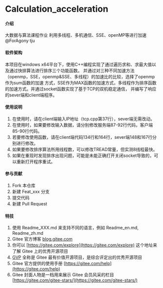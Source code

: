 # Calculation_acceleration

#### 介绍
大数据与算法课程作业
利用多线程、多机通信、SSE、openMP等进行加速
@ForAgony
tju

#### 软件架构
本项目在windows x64平台下，使用C++编程实现了通过遍历求和、求最大值以及通过快排算法进行排序三个功能函数。
并通过对三种不同加速方法（openmp，SSE，openmp&SSE、多线程）的加速比的比较，选择了openmp作为sum函数的加速
方式，SSE作为MAX函数的加速方式，多线程作为排序函数的加速方式。并通过socket函数实现了基于TCP的双机稳定通信，
并编写了响应的sever端和client端程序。


#### 使用说明

1. 在使用时，请在client端输入IP地址（tcp.cpp第37行），sever端无需改动。
2. 在使用时，如果要修改输入数据，请分别修改服务端87-92行代码，客户端85-90行代码。
3. 若要修改使用函数，请在client端代码134行和164行，sever端148和167行分别进行修改。
4. 如果要修改排序算法所用线程数，可以修改TREAD常量，但实测8线程最快。
5. 如果在重现时发现排序出现问题，可能是未能正确打开关闭socket导致的，可以重新打开程序重试。


#### 参与贡献

1.  Fork 本仓库
2.  新建 Feat_xxx 分支
3.  提交代码
4.  新建 Pull Request


#### 特技

1.  使用 Readme\_XXX.md 来支持不同的语言，例如 Readme\_en.md, Readme\_zh.md
2.  Gitee 官方博客 [blog.gitee.com](https://blog.gitee.com)
3.  你可以 [https://gitee.com/explore](https://gitee.com/explore) 这个地址来了解 Gitee 上的优秀开源项目
4.  [GVP](https://gitee.com/gvp) 全称是 Gitee 最有价值开源项目，是综合评定出的优秀开源项目
5.  Gitee 官方提供的使用手册 [https://gitee.com/help](https://gitee.com/help)
6.  Gitee 封面人物是一档用来展示 Gitee 会员风采的栏目 [https://gitee.com/gitee-stars/](https://gitee.com/gitee-stars/)
